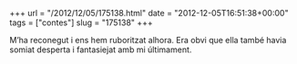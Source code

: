 +++
url = "/2012/12/05/175138.html"
date = "2012-12-05T16:51:38+00:00"
tags = ["contes"]
slug = "175138"
+++

M’ha reconegut i ens hem ruboritzat alhora. Era obvi que ella també havia somiat desperta i fantasiejat amb mi últimament.
